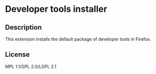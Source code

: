# Developer tools installer #

## Description ##

This extension installs the default package of developer tools in Firefox.

## License ##

MPL 1.1/GPL 2.0/LGPL 2.1

